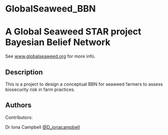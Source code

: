 # GlobalSeaweed_BBN
# A Global Seaweed STAR project Bayesian Belief Network 

See www.globalseaweed.org for more info.

## Description

This is a project to design a conceptual BBN for seaweed farmers to assess biosecurity risk in farm practices.

## Authors

Contributors:

Dr Iona Campbell
[@D_ionacampbell](https://twitter.com/D_ionacampbell)
